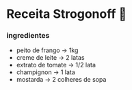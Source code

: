 # Receita Strogonoff :chicken:



### ingredientes

- peito de frango -> 1kg
- creme de leite -> 2 latas
- extrato de tomate -> 1/2 lata
- champignon -> 1 lata
- mostarda -> 2 colheres de sopa 

